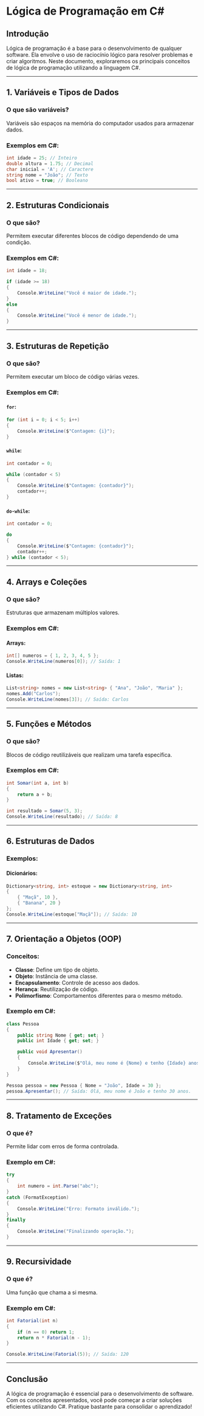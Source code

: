 # Lógica de Programação em C#

## Introdução
Lógica de programação é a base para o desenvolvimento de qualquer software. Ela envolve o uso de raciocínio lógico para resolver problemas e criar algoritmos. Neste documento, exploraremos os principais conceitos de lógica de programação utilizando a linguagem C#.

---

## 1. Variáveis e Tipos de Dados
### O que são variáveis?
Variáveis são espaços na memória do computador usados para armazenar dados.

### Exemplos em C#:
```csharp
int idade = 25; // Inteiro
double altura = 1.75; // Decimal
char inicial = 'A'; // Caractere
string nome = "João"; // Texto
bool ativo = true; // Booleano
```

---

## 2. Estruturas Condicionais
### O que são?
Permitem executar diferentes blocos de código dependendo de uma condição.

### Exemplos em C#:
```csharp
int idade = 18;

if (idade >= 18)
{
    Console.WriteLine("Você é maior de idade.");
}
else
{
    Console.WriteLine("Você é menor de idade.");
}
```

---

## 3. Estruturas de Repetição
### O que são?
Permitem executar um bloco de código várias vezes.

### Exemplos em C#:
#### `for`:
```csharp
for (int i = 0; i < 5; i++)
{
    Console.WriteLine($"Contagem: {i}");
}
```

#### `while`:
```csharp
int contador = 0;

while (contador < 5)
{
    Console.WriteLine($"Contagem: {contador}");
    contador++;
}
```

#### `do-while`:
```csharp
int contador = 0;

do
{
    Console.WriteLine($"Contagem: {contador}");
    contador++;
} while (contador < 5);
```

---

## 4. Arrays e Coleções
### O que são?
Estruturas que armazenam múltiplos valores.

### Exemplos em C#:
#### Arrays:
```csharp
int[] numeros = { 1, 2, 3, 4, 5 };
Console.WriteLine(numeros[0]); // Saída: 1
```

#### Listas:
```csharp
List<string> nomes = new List<string> { "Ana", "João", "Maria" };
nomes.Add("Carlos");
Console.WriteLine(nomes[3]); // Saída: Carlos
```

---

## 5. Funções e Métodos
### O que são?
Blocos de código reutilizáveis que realizam uma tarefa específica.

### Exemplos em C#:
```csharp
int Somar(int a, int b)
{
    return a + b;
}

int resultado = Somar(5, 3);
Console.WriteLine(resultado); // Saída: 8
```

---

## 6. Estruturas de Dados
### Exemplos:
#### Dicionários:
```csharp
Dictionary<string, int> estoque = new Dictionary<string, int>
{
    { "Maçã", 10 },
    { "Banana", 20 }
};
Console.WriteLine(estoque["Maçã"]); // Saída: 10
```

---

## 7. Orientação a Objetos (OOP)
### Conceitos:
- **Classe**: Define um tipo de objeto.
- **Objeto**: Instância de uma classe.
- **Encapsulamento**: Controle de acesso aos dados.
- **Herança**: Reutilização de código.
- **Polimorfismo**: Comportamentos diferentes para o mesmo método.

### Exemplo em C#:
```csharp
class Pessoa
{
    public string Nome { get; set; }
    public int Idade { get; set; }

    public void Apresentar()
    {
        Console.WriteLine($"Olá, meu nome é {Nome} e tenho {Idade} anos.");
    }
}

Pessoa pessoa = new Pessoa { Nome = "João", Idade = 30 };
pessoa.Apresentar(); // Saída: Olá, meu nome é João e tenho 30 anos.
```

---

## 8. Tratamento de Exceções
### O que é?
Permite lidar com erros de forma controlada.

### Exemplo em C#:
```csharp
try
{
    int numero = int.Parse("abc");
}
catch (FormatException)
{
    Console.WriteLine("Erro: Formato inválido.");
}
finally
{
    Console.WriteLine("Finalizando operação.");
}
```

---

## 9. Recursividade
### O que é?
Uma função que chama a si mesma.

### Exemplo em C#:
```csharp
int Fatorial(int n)
{
    if (n == 0) return 1;
    return n * Fatorial(n - 1);
}

Console.WriteLine(Fatorial(5)); // Saída: 120
```

---

## Conclusão
A lógica de programação é essencial para o desenvolvimento de software. Com os conceitos apresentados, você pode começar a criar soluções eficientes utilizando C#. Pratique bastante para consolidar o aprendizado!